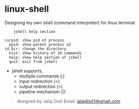 # linux-shell
Designing my own shell (command interpreter) for linux terminal

		jshell help section

	curpid: show pid of process
	  ppid: show parent process id
	cd Dir: change the directory
	  hist: show history of 10 commands
	  help: show help section of jshell
	  quit: exit from jshell

* jshell supports,
  * multiple commands (;)
  * input redirection (<)
  * output redirection (>)
  * pipeline mechanism (|)

> designed by Jalaj Dixit  Email: jalajdixit1@gmail.com 


